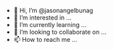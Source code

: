 - 👋 Hi, I’m @jasonangelbunag
- 👀 I’m interested in ...
- 🌱 I’m currently learning ...
- 💞️ I’m looking to collaborate on ...
- 📫 How to reach me ...

<!---
jasonangelbunag/jasonangelbunag is a ✨ special ✨ repository because its `README.md` (this file) appears on your GitHub profile.
You can click the Preview link to take a look at your changes.
--->
